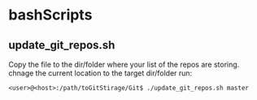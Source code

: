 # bashScripts
## update_git_repos.sh
Copy the file to the dir/folder where your list of the repos are storing.
chnage the current location to the target dir/folder
run:
```
<user>@<host>:/path/toGitStirage/Git$ ./update_git_repos.sh master
```
